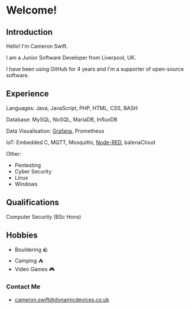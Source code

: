 # Welcome!
## Introduction
Hello! I'm Cameron Swift.

I am a Junior Software Developer from Liverpool, UK.

I have been using GitHub for 4 years and I'm a supporter of open-source software.

## Experience
Languages: Java, JavaScript, PHP, HTML, CSS, BASH

Database: MySQL, NoSQL, MariaDB, InfluxDB

Data Visualisation: [Grafana](https://grafana.com/), Prometheus

IoT: Embedded C, MQTT, Mosquitto, [Node-RED](https://github.com/node-red), balenaCloud

Other:
- Pentesting
- Cyber Security
- Linux
- Windows

## Qualifications
Computer Security (BSc Hons)

## Hobbies
- Bouldering 🪨
- Camping ⛺
- Video Games 🎮

### Contact Me
- cameron.swift@dynamicdevices.co.uk
